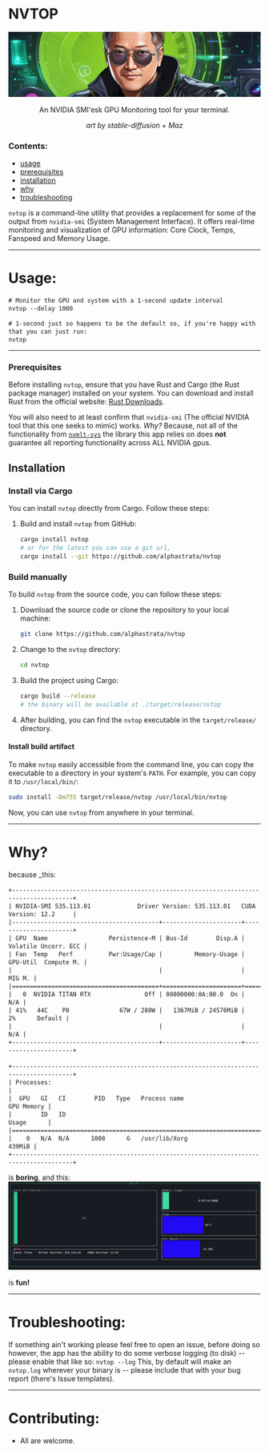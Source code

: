 # NVTOP

<center>

![img](assets/jensen-banner.png)

An NVIDIA SMI'esk GPU Monitoring tool for your terminal.

_art by stable-diffusion + Maz_

</center>

### Contents:

- [usage](#Usage)
- [prerequisites](#prerequisites)
- [installation](#Installation)
- [why](#why)
- [troubleshooting](#troubleshooting)

`nvtop` is a command-line utility that provides a replacement for some of the output from `nvidia-smi` (System Management Interface).
It offers real-time monitoring and visualization of GPU information: Core Clock, Temps, Fanspeed and Memory Usage.

______________________________________________________________________

# Usage:

```shell
# Monitor the GPU and system with a 1-second update interval
nvtop --delay 1000
```

```shell
# 1-second just so happens to be the default so, if you're happy with that you can just run:
nvtop
```

______________________________________________________________________

### Prerequisites

Before installing `nvtop`, ensure that you have Rust and Cargo (the Rust package manager) installed on your system. You can download and install Rust from the official website: [Rust Downloads](https://www.rust-lang.org/tools/install).

You will also need to at least confirm that `nvidia-smi` (The official NVIDIA tool that this one seeks to mimic) works.
_Why?_ Because, not all of the functionality from [`nvmlt-sys`](https://crates.io/crates/nvml-sys/versions) the library this app relies on does **not** guarantee all reporting functionality across ALL NVIDIA gpus.

## Installation

### Install via Cargo

You can install `nvtop` directly from Cargo. Follow these steps:

1. Build and install `nvtop` from GitHub:

   ```bash
   cargo install nvtop
   # or for the latest you can use a git url, 
   cargo install --git https://github.com/alphastrata/nvtop
   ```

### Build manually

To build `nvtop` from the source code, you can follow these steps:

1. Download the source code or clone the repository to your local machine:

   ```bash
   git clone https://github.com/alphastrata/nvtop
   ```

1. Change to the `nvtop` directory:

   ```bash
   cd nvtop
   ```

1. Build the project using Cargo:

   ```bash
   cargo build --release
   # the binary will be available at ./target/release/nvtop
   ```

1. After building, you can find the `nvtop` executable in the `target/release/` directory.

#### Install build artifact

To make `nvtop` easily accessible from the command line, you can copy the executable to a directory in your system's `PATH`. For example, you can copy it to `/usr/local/bin/`:

```bash
sudo install -Dm755 target/release/nvtop /usr/local/bin/nvtop
```

Now, you can use `nvtop` from anywhere in your terminal.

______________________________________________________________________

# Why?

because \_this:

```shell
+---------------------------------------------------------------------------------------+
| NVIDIA-SMI 535.113.01             Driver Version: 535.113.01   CUDA Version: 12.2     |
|-----------------------------------------+----------------------+----------------------+
| GPU  Name                 Persistence-M | Bus-Id        Disp.A | Volatile Uncorr. ECC |
| Fan  Temp   Perf          Pwr:Usage/Cap |         Memory-Usage | GPU-Util  Compute M. |
|                                         |                      |               MIG M. |
|=========================================+======================+======================|
|   0  NVIDIA TITAN RTX               Off | 00000000:0A:00.0  On |                  N/A |
| 41%   44C    P0              67W / 280W |   1367MiB / 24576MiB |      2%      Default |
|                                         |                      |                  N/A |
+-----------------------------------------+----------------------+----------------------+

+---------------------------------------------------------------------------------------+
| Processes:                                                                            |
|  GPU   GI   CI        PID   Type   Process name                            GPU Memory |
|        ID   ID                                                             Usage      |
|=======================================================================================|
|    0   N/A  N/A      1008      G   /usr/lib/Xorg                               439MiB |
+---------------------------------------------------------------------------------------+
```

is **boring**, and this:
![nvtop](https://raw.githubusercontent.com/alphastrata/nvtop/main/assets/screenshot.png)

is **fun!**

______________________________________________________________________

# Troubleshooting:

If something ain't working please feel free to open an issue, before doing so however, the app has the ability to do some verbose logging (to disk) -- please enable that like so:
`nvtop --log`
This, by default will make an `nvtop.log` wherever your binary is -- please include that with your bug report (there's Issue templates).

______________________________________________________________________

# Contributing:

- All are welcome.
